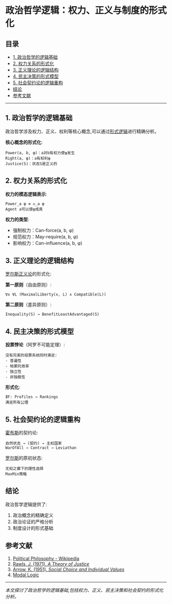 # 政治哲学逻辑：权力、正义与制度的形式化

## 目录

- [1. 政治哲学的逻辑基础](#1-政治哲学的逻辑基础)
- [2. 权力关系的形式化](#2-权力关系的形式化)
- [3. 正义理论的逻辑结构](#3-正义理论的逻辑结构)
- [4. 民主决策的形式模型](#4-民主决策的形式模型)
- [5. 社会契约论的逻辑重构](#5-社会契约论的逻辑重构)
- [结论](#结论)
- [参考文献](#参考文献)

---

## 1. 政治哲学的逻辑基础

政治哲学涉及权力、正义、权利等核心概念,可以通过[形式逻辑](https://en.wikipedia.org/wiki/Formal_logic)进行精确分析。

**核心概念的形式化**:
```
Power(a, b, φ)：a对b有权力使φ发生
Right(a, φ)：a有权利φ
Justice(S)：状态S是正义的
```

## 2. 权力关系的形式化

**权力的模态逻辑表示**:
```
Power_a φ ≡ ◇_a φ
Agent a可以使φ成真
```

**权力的类型**:
- 强制权力：Can-force(a, b, φ)
- 规范权力：May-require(a, b, φ)
- 影响权力：Can-influence(a, b, φ)

## 3. 正义理论的逻辑结构

[罗尔斯正义论](https://en.wikipedia.org/wiki/A_Theory_of_Justice)的形式化:

**第一原则**（自由原则）:
```
∀x ∀L (MaximalLiberty(x, L) ∧ Compatible(L))
```

**第二原则**（差异原则）:
```
Inequality(S) → BenefitLeastAdvantaged(S)
```

## 4. 民主决策的形式模型

**投票悖论**（阿罗不可能定理）:
```
没有完美的投票系统同时满足:
- 普遍性
- 帕累托效率
- 独立性
- 非独裁性
```

**形式化**:
```
∄F: Profiles → Rankings
满足所有公理
```

## 5. 社会契约论的逻辑重构

[霍布斯](https://en.wikipedia.org/wiki/Thomas_Hobbes)的契约论:
```
自然状态 → (契约) → 主权国家
WarOfAll → Contract → Leviathan
```

[罗尔斯](https://en.wikipedia.org/wiki/John_Rawls)的原初状态:
```
无知之幕下的理性选择
MaxMin策略
```

## 结论

政治哲学逻辑提供了:
1. 政治概念的精确定义
2. 政治论证的严格分析
3. 制度设计的形式基础

## 参考文献

1. [Political Philosophy - Wikipedia](https://en.wikipedia.org/wiki/Political_philosophy)
2. [Rawls, J. (1971). *A Theory of Justice*](https://en.wikipedia.org/wiki/A_Theory_of_Justice)
3. [Arrow, K. (1951). *Social Choice and Individual Values*](https://en.wikipedia.org/wiki/Arrow%27s_impossibility_theorem)
4. [Modal Logic](https://en.wikipedia.org/wiki/Modal_logic)

---

*本文探讨了政治哲学的逻辑基础,包括权力、正义、民主决策和社会契约的形式化分析。*

